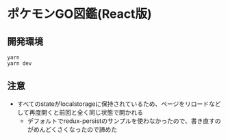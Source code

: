 # ポケモンGO図鑑(React版)

## 開発環境
```
yarn
yarn dev
```

## 注意
- すべてのstateがlocalstorageに保持されているため、ページをリロードなどして再度開くと前回と全く同じ状態で開かれる
  - デフォルトでredux-persistのサンプルを使わなかったので、書き直すのがめんどくさくなったので諦めた
